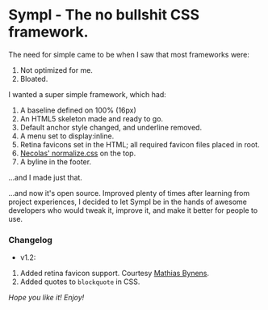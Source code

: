 # Sympl - The no bullshit CSS framework.

The need for simple came to be when I saw that most frameworks were:

1. Not optimized for me.
2. Bloated.

I wanted a super simple framework, which had:

1. A baseline defined on 100% (16px)
2. An HTML5 skeleton made and ready to go.
3. Default anchor style changed, and underline removed.
4. A menu set to display:inline.
5. Retina favicons set in the HTML; all required favicon files placed in root.
6. [Necolas' normalize.css](http://necolas.github.com/normalize.css/) on the top.
7. A byline in the footer.

&hellip;and I made just that.

&hellip;and now it's open source. Improved plenty of times after learning from project experiences, I decided to let Sympl be in the hands of awesome developers who would tweak it, improve it, and make it better for people to use.

### Changelog

* v1.2:

1. Added retina favicon support. Courtesy [Mathias Bynens](http://mathiasbynens.be/notes/touch-icons).
2. Added quotes to `blockquote` in CSS.


*Hope you like it! Enjoy!*
